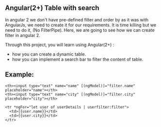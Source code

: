## Angular(2+) Table with search

In angular 2 we don't have pre-defined filter and order by as it was with AngularJs, we need to create it for our requirements. It is time killing but we need to do it, (No FilterPipe). Here, we are going to see how we can create filter in angular 2.

Through this project, you will learn using Angular(2+) :

- how you can create a dynamic table. 
- how you can implement a search bar to filter the content of table.

## Example:
```
<th><input type="text" name="name" [(ngModel)]="filter.name" placeholder="name"></th>
<th><input type="text" name="city" [(ngModel)]="filter.city" placeholder="city"></th>

<tr *ngFor="let user of userDetails | userfilter:filter"> 
  <td>{{user.name}}</td>
  <td>{{user.city}}</td>
</tr>
```
